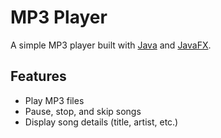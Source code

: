# MP3 Player

A simple MP3 player built with [Java](https://www.java.com/en/) and [JavaFX](https://openjfx.io/).

## Features
- Play MP3 files
- Pause, stop, and skip songs
- Display song details (title, artist, etc.)
